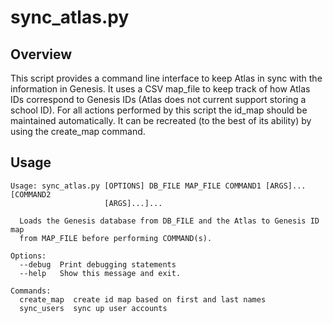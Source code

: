 # sync_atlas.py

## Overview

This script provides a command line interface to keep Atlas in sync with the
information in Genesis. It uses a CSV map_file to keep track of how Atlas IDs
correspond to Genesis IDs (Atlas does not current support storing a school ID).
For all actions performed by this script the id_map should be maintained
automatically. It can be recreated (to the best of its ability) by using the
create_map command.

## Usage
```
Usage: sync_atlas.py [OPTIONS] DB_FILE MAP_FILE COMMAND1 [ARGS]... [COMMAND2
                     [ARGS]...]...

  Loads the Genesis database from DB_FILE and the Atlas to Genesis ID map
  from MAP_FILE before performing COMMAND(s).

Options:
  --debug  Print debugging statements
  --help   Show this message and exit.

Commands:
  create_map  create id map based on first and last names
  sync_users  sync up user accounts
```
